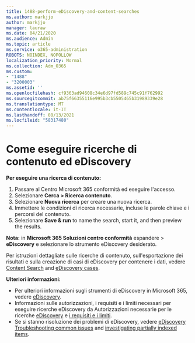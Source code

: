 ```yaml
---
title: 1488-perform-eDiscovery-and-content-searches
ms.author: markjjo
author: markjjo
manager: lauraw
ms.date: 04/21/2020
ms.audience: Admin
ms.topic: article
ms.service: o365-administration
ROBOTS: NOINDEX, NOFOLLOW
localization_priority: Normal
ms.collection: Adm_O365
ms.custom:
- "1488"
- "3200003"
ms.assetid: ''
ms.openlocfilehash: cf9363ad94608c34e6d97fd589c745c91f762992
ms.sourcegitcommit: ab75f66355116e995b3cb5505465b31989339e28
ms.translationtype: MT
ms.contentlocale: it-IT
ms.lasthandoff: 08/13/2021
ms.locfileid: "58317480"
---
```

# <a name="how-to-perform-content-searches-and-ediscovery-searches"></a>Come eseguire ricerche di contenuto ed eDiscovery

**Per eseguire una ricerca di contenuto:**

1. Passare al Centro Microsoft 365 conformità ed eseguire l'accesso.
2. Selezionare **Cerca > Ricerca contenuto**.
3. Selezionare **Nuova ricerca** per creare una nuova ricerca.
4. Immettere le condizioni di ricerca necessarie, incluse le parole chiave e i percorsi del contenuto.
5. Selezionare **Save & run** to name the search, start it, and then preview the results.

**Nota:** in **Microsoft 365 Soluzioni centro conformità** espandere  >   **eDiscovery** e selezionare lo strumento eDiscovery desiderato.

Per istruzioni dettagliate sulle ricerche di contenuto, sull'esportazione dei risultati e sulla creazione di casi di eDiscovery per contenere i dati, vedere [Content Search](https://docs.microsoft.com/microsoft-365/compliance/content-search) and [eDiscovery cases](https://docs.microsoft.com/microsoft-365/compliance/ediscovery-cases).

**Ulteriori informazioni:**

- Per ulteriori informazioni sugli strumenti di eDiscovery in Microsoft 365, vedere [eDiscovery](https://docs.microsoft.com/microsoft-365/compliance/ediscovery).
- Informazioni sulle autorizzazioni, i requisiti e i limiti necessari per eseguire ricerche eDiscovery da Autorizzazioni necessarie per le ricerche [eDiscovery](https://docs.microsoft.com/microsoft-365/compliance/assign-ediscovery-permissions) e [i requisiti e i limiti](https://docs.microsoft.com/microsoft-365/compliance/limits-for-content-search).
- Se si stanno risoluzione dei problemi di eDiscovery, vedere [eDiscovery Troubleshooting common issues](https://docs.microsoft.com/microsoft-365/compliance/ediscovery-troubleshooting-common-issues) and [investigating partially indexed items](https://docs.microsoft.com/microsoft-365/compliance/investigating-partially-indexed-items-in-ediscovery).
